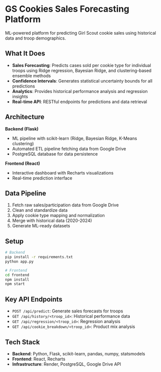 # GS Cookies Sales Forecasting Platform

ML-powered platform for predicting Girl Scout cookie sales using historical data and troop demographics.

## What It Does

- **Sales Forecasting**: Predicts cases sold per cookie type for individual troops using Ridge regression, Bayesian Ridge, and clustering-based ensemble methods
- **Confidence Intervals**: Generates statistical uncertainty bounds for all predictions
- **Analytics**: Provides historical performance analysis and regression insights
- **Real-time API**: RESTful endpoints for predictions and data retrieval

## Architecture

**Backend (Flask)**
- ML pipeline with scikit-learn (Ridge, Bayesian Ridge, K-Means clustering)
- Automated ETL pipeline fetching data from Google Drive
- PostgreSQL database for data persistence

**Frontend (React)**
- Interactive dashboard with Recharts visualizations
- Real-time prediction interface

## Data Pipeline
1. Fetch raw sales/participation data from Google Drive
2. Clean and standardize data
3. Apply cookie type mapping and normalization
4. Merge with historical data (2020-2024)
5. Generate ML-ready datasets

## Setup

```bash
# Backend
pip install -r requirements.txt
python app.py

# Frontend
cd frontend
npm install
npm start
```

## Key API Endpoints

- `POST /api/predict`: Generate sales forecasts for troops
- `GET /api/history/<troop_id>`: Historical performance data
- `GET /api/regression/<troop_id>`: Regression analysis
- `GET /api/cookie_breakdown/<troop_id>`: Product mix analysis

## Tech Stack

- **Backend**: Python, Flask, scikit-learn, pandas, numpy, statsmodels
- **Frontend**: React, Recharts
- **Infrastructure**: Render, PostgreSQL, Google Drive API 
